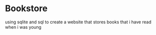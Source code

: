# Bookstore
using sqlite and sql to create a website that stores books that i have read when i was young
